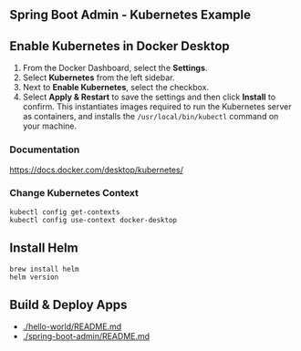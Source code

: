 ## Spring Boot Admin - Kubernetes Example

## Enable Kubernetes in Docker Desktop

1. From the Docker Dashboard, select the **Settings**.
2. Select **Kubernetes** from the left sidebar.
3. Next to **Enable Kubernetes**, select the checkbox.
4. Select **Apply & Restart** to save the settings and then click **Install** to confirm. This instantiates images required to run the Kubernetes server as containers, and installs the `/usr/local/bin/kubectl` command on your machine.

### Documentation

<https://docs.docker.com/desktop/kubernetes/>

### Change Kubernetes Context

    kubectl config get-contexts
    kubectl config use-context docker-desktop

## Install Helm

    brew install helm
    helm version

## Build & Deploy Apps

- [./hello-world/README.md](./hello-world/README.md)
- [./spring-boot-admin/README.md](./spring-boot-admin/README.md)
